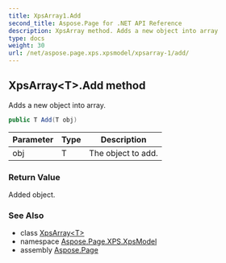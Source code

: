 ```yaml
---
title: XpsArray1.Add
second_title: Aspose.Page for .NET API Reference
description: XpsArray method. Adds a new object into array
type: docs
weight: 30
url: /net/aspose.page.xps.xpsmodel/xpsarray-1/add/
---
```

## XpsArray&lt;T&gt;.Add method

Adds a new object into array.

```csharp
public T Add(T obj)
```

| Parameter | Type | Description |
| --- | --- | --- |
| obj | T | The object to add. |

### Return Value

Added object.

### See Also

* class [XpsArray&lt;T&gt;](../)
* namespace [Aspose.Page.XPS.XpsModel](../../xpsarray-1/)
* assembly [Aspose.Page](../../../)


